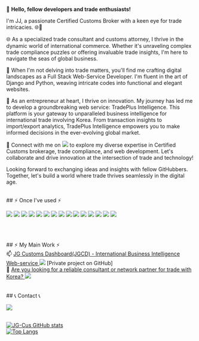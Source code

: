 <!--
**JG-Cus/JG-Cus** is a ✨ _special_ ✨ repository because its `README.md` (this file) appears on your GitHub profile.

Here are some ideas to get you started:

- 🔭 I’m currently working on ...
- 🌱 I’m currently learning ...
- 👯 I’m looking to collaborate on ...
- 🤔 I’m looking for help with ...
- 💬 Ask me about ...
- 📫 How to reach me: ...
- 😄 Pronouns: ...
- ⚡ Fun fact: ...
-->


👋 <b>Hello, fellow developers and trade enthusiasts! </b>


 I'm JJ, a passionate Certified Customs Broker with a keen eye for trade intricacies. 🌐🛃

🌐 As a specialized trade consultant and customs attorney, I thrive in the dynamic world of international commerce. Whether it's unraveling complex trade compliance puzzles or offering invaluable trade insights, I'm here to navigate the seas of global business.

💼 When I'm not delving into trade matters, you'll find me crafting digital landscapes as a Full Stack Web-Service Developer. I'm fluent in the art of Django and Python, weaving intricate codes into functional and elegant websites.

🚀 As an entrepreneur at heart, I thrive on innovation. My journey has led me to develop a groundbreaking web service: TradePlus Intelligence. This platform is your gateway to unparalleled business intelligence for international trade involving Korea. From transaction insights to import/export analytics, TradePlus Intelligence empowers you to make informed decisions in the ever-evolving global market.

🔗 Connect with me on <a href="https://www.linkedin.com/in/jangju-goh-b3214a160" target="_blank"><img src="https://img.shields.io/badge/My LinkedIn Profile-3766AB?style=flat-square&logo=LinkedIn&logoColor=white"/></a> to explore my diverse expertise in Certified Customs brokerage, trade compliance, and web development. Let's collaborate and drive innovation at the intersection of trade and technology!

Looking forward to exchanging ideas and insights with fellow GitHubbers. Together, let's build a world where trade thrives seamlessly in the digital age.
<br/>
<br/>
<p>
## ⚡ Once I've used ⚡ <br/>
 <p>
   <a href="버튼을 눌렀을 때 이동할 링크" target="_blank"><img src="https://img.shields.io/badge/Python-3766AB?style=flat-square&logo=Python&logoColor=white"/></a>
   <a href="버튼을 눌렀을 때 이동할 링크" target="_blank"><img src="https://img.shields.io/badge/Django-0C9D58?style=flat-square&logo=Django&logoColor=white"/></a>
   <a href="버튼을 눌렀을 때 이동할 링크" target="_blank"><img src="https://img.shields.io/badge/selenium-92003B?style=flat-square&logo=selenium&logoColor=white"/></a>
   <a href="버튼을 눌렀을 때 이동할 링크" target="_blank"><img src="https://img.shields.io/badge/pandas-00CEC8?style=flat-square&logo=pandas&logoColor=white"/></a>
   <a href="버튼을 눌렀을 때 이동할 링크" target="_blank"><img src="https://img.shields.io/badge/Amazon AWS-232F3E?style=flat-square&logo=Amazon AWS&logoColor=white"/></a>
   <a href="버튼을 눌렀을 때 이동할 링크" target="_blank"><img src="https://img.shields.io/badge/mysql-4479A1?style=flat-square&logo=mysql&logoColor=white"></a>
   <a href="버튼을 눌렀을 때 이동할 링크" target="_blank"><img src="https://img.shields.io/badge/Qt-FF0000?style=flat-square&logo=Qt&logoColor=white"/></a>
   <a href="버튼을 눌렀을 때 이동할 링크" target="_blank"><img src="https://img.shields.io/badge/CSS3-48B0F1?style=flat-square&logo=CSS3&logoColor=white"/></a>
   <a href="버튼을 눌렀을 때 이동할 링크" target="_blank"><img src="https://img.shields.io/badge/Bootstrap-7952B3?style=flat-square&logo=Bootstrap&logoColor=white"/></a>
   <a href="버튼을 눌렀을 때 이동할 링크" target="_blank"><img src="https://img.shields.io/badge/HTML5-E34F26?style=flat-square&logo=HTML5&logoColor=white"/></a>
   <a href="버튼을 눌렀을 때 이동할 링크" target="_blank"><img src="https://img.shields.io/badge/JavaScript-F7DF1E?style=flat-square&logo=JavaScript&logoColor=white"/></a>
   <a href="버튼을 눌렀을 때 이동할 링크" target="_blank"><img src="https://img.shields.io/badge/Kotlin-7F52FF?style=flat-square&logo=kotlin&logoColor=white"></a>
   <a href="버튼을 눌렀을 때 이동할 링크" target="_blank"><img src="https://img.shields.io/badge/Andoid Studio-3DDC84?style=flat-square&logo=android studio&logoColor=white"></a>
   <a href="버튼을 눌렀을 때 이동할 링크" target="_blank"><img src="https://img.shields.io/badge/PyCharm-000000?style=flat-square&logo=pycharm&logoColor=white"></a>
   <a href="버튼을 눌렀을 때 이동할 링크" target="_blank"><img src="https://img.shields.io/badge/PythonAnywhere-1D9FD7?style=flat-square&logo=pythonanywhere&logoColor=white"></a>
 </p>
 <br/>
 <br/>
</p>
<p>
## ⚡ My Main Work ⚡<br/>
 📫 <a href="https://db.jgtradeplus.com/" target="_blank">JG Customs Dashboard(JGCD) - International Business Intelligence Web-service 
 <img src="https://img.shields.io/badge/JGCD-FFCD00?style=flat-square&logo=googlechrome&logoColor=white"/></a><span> [Private project on GitHub]</span>
 <br/>
 🔭 <a href="https://db.jgtradeplus.com/" target="_blank">Are you looking for a reliable consultant or network partner for trade with Korea? 
  <img src="https://img.shields.io/badge/Click_here-FF0000?style=flat-square&logo=googlechrome&logoColor=white"/></a>
 <br/>
 <br/>
 <br/>
 ## 📞 Contact 📞
<div style="display:flex; flex-direction:row;">
    <a href="mailto:jgtradekr@gmail.com">
        <img src="https://img.shields.io/badge/Gmail-EA4335?style=for-the-badge&logo=Gmail&logoColor=white"> 
    </a>
<!--     <a href="https://open.kakao.com/o/sGFzzbsf">
        <img src="https://img.shields.io/badge/KakaoTalk-FFCD00?style=for-the-badge&logoColor=black&logo=KakaoTalk"> 
    </a>
    <a href="https://www.instagram.com/kwonbi_">
        <img src="https://img.shields.io/badge/Instagram-E4405F?style=for-the-badge&logo=Instagram&logoColor=white"> 
    </a> -->
</div><br>
</p>

[![JG-Cus GitHub stats](https://github-readme-stats.vercel.app/api?username=JG-Cus&include_all_commits=true&theme=cobalt&hide_border=true&count_private=true)](https://github.com/JG-Cus/github-readme-stats)
<br/>
[![Top Langs](https://github-readme-stats.vercel.app/api/top-langs/?username=JG-Cus&layout=compact&theme=nord&hide_border=true&count-private=true)](https://github.com/JG-Cus/github-readme-stats)

